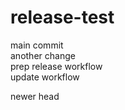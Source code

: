 # release-test

main commit  
another change  
prep release workflow  
update workflow  

newer head
